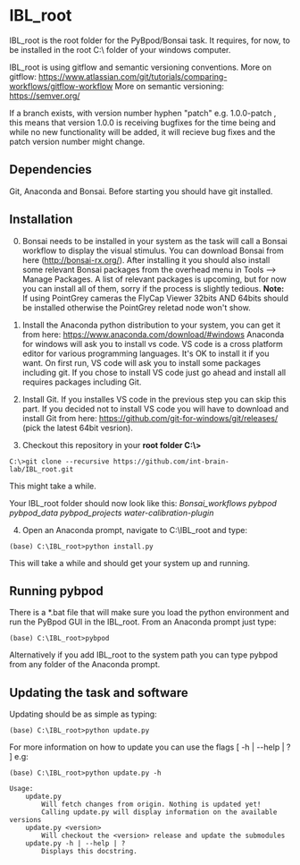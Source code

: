 # IBL_root

IBL_root is the root folder for the PyBpod/Bonsai task. It requires, for now, to be installed in the root C:\ folder of your windows computer.

IBL_root is using gitflow and semantic versioning conventions.
More on gitflow: https://www.atlassian.com/git/tutorials/comparing-workflows/gitflow-workflow
More on semantic versioning: https://semver.org/

If a branch exists, with version number hyphen "patch" e.g. 1.0.0-patch ,
this means that version 1.0.0 is receiving bugfixes for the time being and
while no new functionality will be added, it will recieve bug fixes and
the patch version number might change.

## Dependencies
Git, Anaconda and Bonsai. Before starting you should have git installed.


## Installation
0. Bonsai needs to be installed in your system as the task will call a Bonsai workflow to display the visual stimulus.
You can download Bonsai from here (http://bonsai-rx.org/). After installing it you should also install some relevant Bonsai packages from the overhead menu in Tools --> Manage Packages. A list of relevant packages is upcoming, but for now you can install all of them, sorry if the process is slightly tedious.
**Note:** If using PointGrey cameras the FlyCap Viewer 32bits AND 64bits should be installed otherwise the PointGrey reletad node won't show.

1. Install the Anaconda python distribution to your system, you can get it from here:
https://www.anaconda.com/download/#windows
Anaconda for windows will ask you to install vs code. VS code is a cross platform editor for various programming languages. It's OK to install it if you want. On first run, VS code will ask you to install some packages including git. If you chose to install VS code just go ahead and install all requires packages including Git.

2. Install Git. If you installes VS code in the previous step you can skip this part. If you decided not to install VS code you will have to download and install Git from here: https://github.com/git-for-windows/git/releases/ (pick the latest 64bit vesrion).

3. Checkout this repository in your **root folder C:\\>**
```posh
C:\>git clone --recursive https://github.com/int-brain-lab/IBL_root.git
```
This might take a while.

Your IBL_root folder should now look like this:
*Bonsai_workflows
pybpod
pybpod_data
pybpod_projects
water-calibration-plugin*

4. Open an Anaconda prompt, navigate to C:\\IBL_root and type:
```posh
(base) C:\IBL_root>python install.py
```
This will take a while and should get your system up and running.

## Running pybpod
There is a \*.bat file that will make sure you load the python environment and run the PyBpod GUI in the IBL_root.
From an Anaconda prompt just type:
```posh
(base) C:\IBL_root>pybpod
```
Alternatively if you add IBL_root to the system path you can type pybpod from any folder of the Anaconda prompt.

## Updating the task and software
Updating should be as simple as typing:
```posh
(base) C:\IBL_root>python update.py
```
For more information on how to update you can use the flags [ -h | --help | ? ] e.g:
```posh
(base) C:\IBL_root>python update.py -h

Usage:
    update.py
        Will fetch changes from origin. Nothing is updated yet!
        Calling update.py will display information on the available versions
    update.py <version>
        Will checkout the <version> release and update the submodules
    update.py -h | --help | ?
        Displays this docstring.

```
